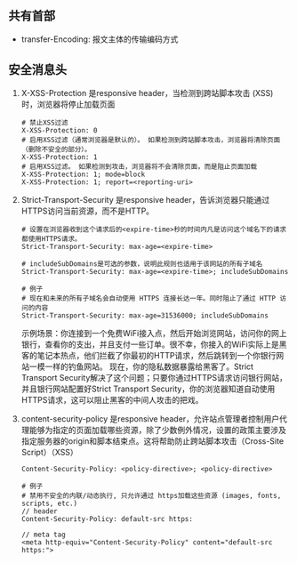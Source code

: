 ## 共有首部
* transfer-Encoding: 报文主体的传输编码方式

## 安全消息头
1. X-XSS-Protection 是responsive header，当检测到跨站脚本攻击 (XSS)时，浏览器将停止加载页面

    ```shell
    # 禁止XSS过滤   
    X-XSS-Protection: 0
    # 启用XSS过滤（通常浏览器是默认的）。 如果检测到跨站脚本攻击，浏览器将清除页面（删除不安全的部分）。
    X-XSS-Protection: 1
    # 启用XSS过滤。 如果检测到攻击，浏览器将不会清除页面，而是阻止页面加载
    X-XSS-Protection: 1; mode=block
    X-XSS-Protection: 1; report=<reporting-uri>
    ```

2. Strict-Transport-Security 是responsive header，告诉浏览器只能通过HTTPS访问当前资源，而不是HTTP。

    ```shell
    # 设置在浏览器收到这个请求后的<expire-time>秒的时间内凡是访问这个域名下的请求都使用HTTPS请求。
    Strict-Transport-Security: max-age=<expire-time>

    # includeSubDomains是可选的参数，说明此规则也适用于该网站的所有子域名
    Strict-Transport-Security: max-age=<expire-time>; includeSubDomains

    # 例子
    # 现在和未来的所有子域名会自动使用 HTTPS 连接长达一年。同时阻止了通过 HTTP 访问的内容
    Strict-Transport-Security: max-age=31536000; includeSubDomains
    ```

    示例场景：你连接到一个免费WiFi接入点，然后开始浏览网站，访问你的网上银行，查看你的支出，并且支付一些订单。很不幸，你接入的WiFi实际上是黑客的笔记本热点，他们拦截了你最初的HTTP请求，然后跳转到一个你银行网站一模一样的钓鱼网站。 现在，你的隐私数据暴露给黑客了。Strict Transport Security解决了这个问题；只要你通过HTTPS请求访问银行网站，并且银行网站配置好Strict Transport Security，你的浏览器知道自动使用HTTPS请求，这可以阻止黑客的中间人攻击的把戏。

3. content-security-policy 是responsive header，允许站点管理者控制用户代理能够为指定的页面加载哪些资源，除了少数例外情况，设置的政策主要涉及指定服务器的origin和脚本结束点。这将帮助防止跨站脚本攻击（Cross-Site Script）（XSS）
    ```shell
    Content-Security-Policy: <policy-directive>; <policy-directive>

    # 例子
    # 禁用不安全的内联/动态执行, 只允许通过 https加载这些资源 (images, fonts, scripts, etc.)
    // header
    Content-Security-Policy: default-src https:

    // meta tag
    <meta http-equiv="Content-Security-Policy" content="default-src https:">
    ```